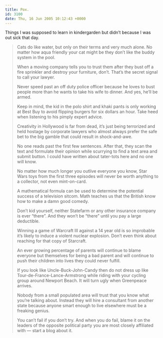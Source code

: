 ```yaml
---
title: Pox.
id: 3100
date: Thu, 16 Jun 2005 10:12:43 +0000
---
```


Things I was supposed to learn in kindergarden but didn’t because I was out sick that day.

> Cats do like water, but only on their terms and very much alone. No matter how aqua friendly your cat might be they don’t like the buddy system in the pool.  
> 
> When a moving company tells you to trust them after they bust off a fire sprinkler and destroy your furniture, don’t. That’s the secret signal to call your lawyer.  
> 
> Never speed past an off duty police officer because he loves to bust people more than he wants to take his wife to dinner. And yes, he’ll be armed.  
> 
> Keep in mind, the kid in the polo shirt and khaki pants is only working at Best Buy to avoid flipping burgers for six dollars an hour. Take heed when listening to his pimply expert advice.  
> 
> Creativity in Hollywood is far from dead, it’s just being terrorized and held hostage by corporate lawyers who almost always prefer the safe bet to the big gamble that could result in shock-and-awe.  
> 
> No one reads past the first few sentences. After that, they scan the text and formulate their opinion while scurrying to find a text area and submit button. I could have written about tater-tots here and no one will know.  
> 
> No matter how much longer you outlive everyone you know, Star Wars toys from the first three episodes will never be worth anything to a collector, not even mint-on-card.  
> 
> A mathematical formula can be used to determine the potential success of a television sitcom. Math teaches us that the British know how to make a damn good comedy.  
> 
> Don’t kid yourself, neither Statefarm or any other insurance company is ever “there”. And they won’t be “there” until you pay a large deductible.  
> 
> Winning a game of Warcraft III against a 14 year old is so improbable it’s likely to induce a violent nuclear explosion. Don’t even think about reaching for that copy of Starcraft.  
> 
> An ever growing percentage of parents will continue to blame everyone but themselves for being a bad parent and will continue to push their children into lives they could never fulfill.  
> 
> If you look like Uncle-Buck-John-Candy then do not dress up like Tour-de-France-Lance-Armstrong while riding with your cycling group around Newport Beach. It will turn ugly when Greenpeace arrives.  
> 
> Nobody from a small populated area will trust that you know what you’re talking about. Instead they will hire a consultant from another state because anyone smart enough to live elsewhere must be a freaking genius.  
> 
> You can’t fail if you don’t try. And when you do fail, blame it on the leaders of the opposite political party you are most closely affiliated with — start a blog about it.